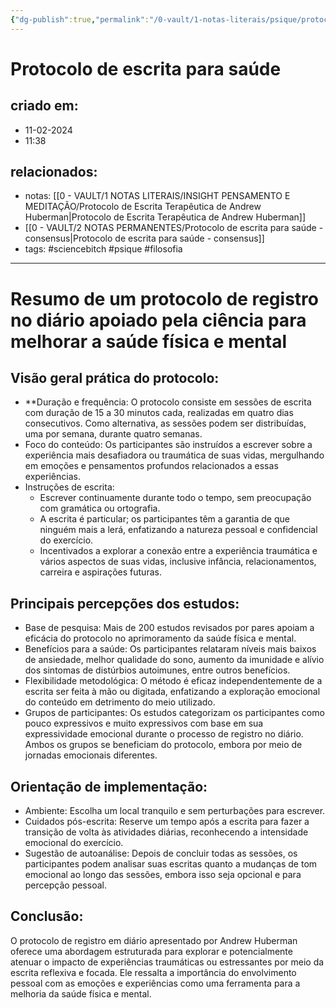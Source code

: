 ```yaml
---
{"dg-publish":true,"permalink":"/0-vault/1-notas-literais/psique/protocolo-de-escrita-para-saude/","tags":["sciencebitch","psique","filosofia"],"dgHomeLink":true,"dgShowLocalGraph":true,"dgShowFileTree":true,"dgEnableSearch":true}
---
```


# Protocolo de escrita para saúde

## criado em: 
- 11-02-2024
- 11:38
## relacionados:
- notas: [[0 - VAULT/1 NOTAS LITERAIS/INSIGHT PENSAMENTO E MEDITAÇÃO/Protocolo de Escrita Terapêutica de Andrew Huberman\|Protocolo de Escrita Terapêutica de Andrew Huberman]]
- [[0 - VAULT/2 NOTAS PERMANENTES/Protocolo de escrita para saúde - consensus\|Protocolo de escrita para saúde - consensus]]
- tags: #sciencebitch #psique #filosofia
---

# Resumo de um protocolo de registro no diário apoiado pela ciência para melhorar a saúde física e mental

## Visão geral prática do protocolo:
- **Duração e frequência: O protocolo consiste em sessões de escrita com duração de 15 a 30 minutos cada, realizadas em quatro dias consecutivos. Como alternativa, as sessões podem ser distribuídas, uma por semana, durante quatro semanas.
- Foco do conteúdo: Os participantes são instruídos a escrever sobre a experiência mais desafiadora ou traumática de suas vidas, mergulhando em emoções e pensamentos profundos relacionados a essas experiências.
- Instruções de escrita:
  - Escrever continuamente durante todo o tempo, sem preocupação com gramática ou ortografia.
  - A escrita é particular; os participantes têm a garantia de que ninguém mais a lerá, enfatizando a natureza pessoal e confidencial do exercício.
  - Incentivados a explorar a conexão entre a experiência traumática e vários aspectos de suas vidas, inclusive infância, relacionamentos, carreira e aspirações futuras.

## Principais percepções dos estudos:
- Base de pesquisa: Mais de 200 estudos revisados por pares apoiam a eficácia do protocolo no aprimoramento da saúde física e mental.
- Benefícios para a saúde: Os participantes relataram níveis mais baixos de ansiedade, melhor qualidade do sono, aumento da imunidade e alívio dos sintomas de distúrbios autoimunes, entre outros benefícios.
- Flexibilidade metodológica: O método é eficaz independentemente de a escrita ser feita à mão ou digitada, enfatizando a exploração emocional do conteúdo em detrimento do meio utilizado.
- Grupos de participantes: Os estudos categorizam os participantes como pouco expressivos e muito expressivos com base em sua expressividade emocional durante o processo de registro no diário. Ambos os grupos se beneficiam do protocolo, embora por meio de jornadas emocionais diferentes.

## Orientação de implementação:
- Ambiente: Escolha um local tranquilo e sem perturbações para escrever.
- Cuidados pós-escrita: Reserve um tempo após a escrita para fazer a transição de volta às atividades diárias, reconhecendo a intensidade emocional do exercício.
- Sugestão de autoanálise: Depois de concluir todas as sessões, os participantes podem analisar suas escritas quanto a mudanças de tom emocional ao longo das sessões, embora isso seja opcional e para percepção pessoal.

## Conclusão:
O protocolo de registro em diário apresentado por Andrew Huberman oferece uma abordagem estruturada para explorar e potencialmente atenuar o impacto de experiências traumáticas ou estressantes por meio da escrita reflexiva e focada. Ele ressalta a importância do envolvimento pessoal com as emoções e experiências como uma ferramenta para a melhoria da saúde física e mental.